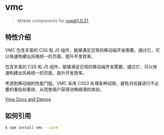# vmc

> Mobile components for vue@1.0.21.

## 特性介绍

VMC 包含丰富的 CSS 和 JS 组件，能够满足日常的移动端开发需要。通过它，可以快速构建出风格统一的页面，提升开发效率。

包含丰富的 CSS 和 JS 组件，能够满足日常的移动端开发需要。通过它，可以快速构建出风格统一的页面，提升开发效率。

考虑到移动端的性能门槛，VMC 采用 CSS3 处理各种动效，避免浏览器进行不必要的重绘和重排，从而使用户获得流畅顺滑的体验。

[View Docs and Demos](https://spikef.github.io/vmc/)

## 如何引用

```bash
$ npm install vmc --save
```